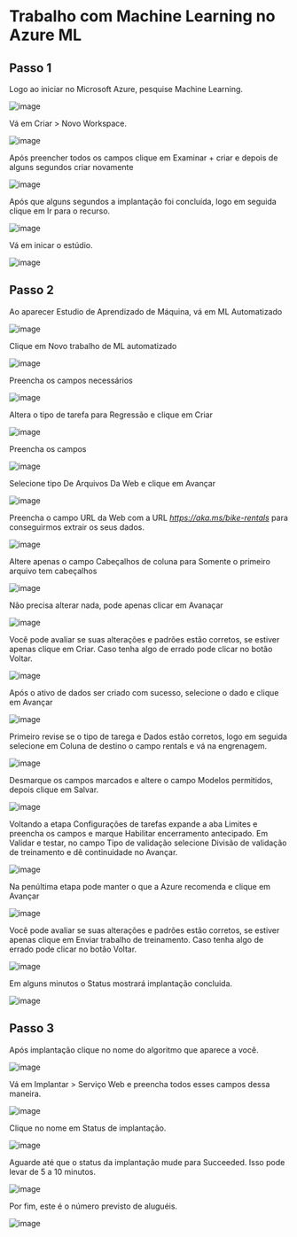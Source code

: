 # Trabalho com Machine Learning no Azure ML

## Passo 1

Logo ao iniciar no Microsoft Azure, pesquise Machine Learning.

![image](https://github.com/jotapesb/ml-Azure/assets/147784947/dacd5074-4766-4ffc-92ec-a049121579b0)

Vá em Criar > Novo Workspace.

![image](https://github.com/jotapesb/ml-Azure/assets/147784947/84d0c6c8-10fe-4134-b2a1-ca15a0bcdaa1)

Após preencher todos os campos clique em Examinar + criar e depois de alguns segundos criar novamente

![image](https://github.com/jotapesb/ml-Azure/assets/147784947/b7778c78-fad0-4db4-8284-c1c120c4f89b)

Após que alguns segundos a implantação foi concluída, logo em seguida clique em Ir para o recurso.

![image](https://github.com/jotapesb/ml-Azure/assets/147784947/a37c311e-27b8-440f-87da-5a0407240a5d)

Vá em inicar o estúdio.

![image](https://github.com/jotapesb/ml-Azure/assets/147784947/7e98ab10-72a1-416e-880a-724f1b0774d1)

## Passo 2 

Ao aparecer Estudio de Aprendizado de Máquina, vá em ML Automatizado

![image](https://github.com/jotapesb/ml-Azure/assets/147784947/8f1c24f0-dd99-4cfe-9e83-022da36ef639)

Clique em Novo trabalho de ML automatizado

![image](https://github.com/jotapesb/ml-Azure/assets/147784947/b4bdba04-ed92-4383-9194-b68db6322cd2)

Preencha os campos necessários

![image](https://github.com/jotapesb/ml-Azure/assets/147784947/462bcc25-fd88-4690-87a5-bbd5e7bcf093)

Altera o tipo de tarefa para Regressão e clique em Criar

![image](https://github.com/jotapesb/ml-Azure/assets/147784947/72342d8e-eb07-46f7-8fe8-55c66abbd09f)

Preencha os campos

![image](https://github.com/jotapesb/ml-Azure/assets/147784947/699bc958-8abb-43ca-aaa4-1726b3e474b4)

Selecione tipo De Arquivos Da Web e clique em Avançar

![image](https://github.com/jotapesb/ml-Azure/assets/147784947/81919b8c-7d16-4798-a1b2-2d7a8c8a1865)

Preencha o campo URL da Web com a URL *https://aka.ms/bike-rentals* para conseguirmos extrair os seus dados.

![image](https://github.com/jotapesb/ml-Azure/assets/147784947/586edbe1-5297-4f06-af3a-d4fe46ea8906)

Altere apenas o campo Cabeçalhos de coluna para Somente o primeiro arquivo tem cabeçalhos

![image](https://github.com/jotapesb/ml-Azure/assets/147784947/230c8223-1d31-4483-a3dc-7c2f0b5cd8e0)

Não precisa alterar nada, pode apenas clicar em Avanaçar

![image](https://github.com/jotapesb/ml-Azure/assets/147784947/e61f04d2-40d1-43e4-bcbd-4f24a5069f92)

Você pode avaliar se suas alterações e padrões estão corretos, se estiver apenas clique em Criar. Caso tenha algo de errado pode clicar no botão Voltar.

![image](https://github.com/jotapesb/ml-Azure/assets/147784947/a0a15739-127b-4827-8f3f-beface16f437)

Após o ativo de dados ser criado com sucesso, selecione o dado e clique em Avançar

![image](https://github.com/jotapesb/ml-Azure/assets/147784947/bf83db38-99bf-47a5-b175-b89ba95ee35b)

Primeiro revise se o tipo de tarega e Dados estão corretos, logo em seguida selecione em Coluna de destino o campo rentals e vá na engrenagem.

![image](https://github.com/jotapesb/ml-Azure/assets/147784947/5b7a257f-c1b0-482e-b4b7-a1fd622cc716)

Desmarque os campos marcados e altere o campo Modelos permitidos, depois clique em Salvar.

![image](https://github.com/jotapesb/ml-Azure/assets/147784947/9c99a7ec-2b5c-4540-a82b-e89ab98f28a1)

Voltando a etapa Configurações de tarefas expande a aba Limites e preencha os campos e marque Habilitar encerramento antecipado. Em Validar e testar, no campo Tipo de validação selecione Divisão de validação de treinamento e dê continuidade no Avançar.

![image](https://github.com/jotapesb/ml-Azure/assets/147784947/d1d323f9-52af-4aa5-8f0b-447771153b90)

Na penúltima etapa pode manter o que a Azure recomenda e clique em Avançar

![image](https://github.com/jotapesb/ml-Azure/assets/147784947/9f05f551-a7f3-42bc-aa4e-3017a97b07c9)

Você pode avaliar se suas alterações e padrões estão corretos, se estiver apenas clique em Enviar trabalho de treinamento. Caso tenha algo de errado pode clicar no botão Voltar.

![image](https://github.com/jotapesb/ml-Azure/assets/147784947/2e7cd3ac-2912-45de-a85a-a3b1e87185c6)

Em alguns minutos o Status mostrará implantação concluida.

![image](https://github.com/jotapesb/ml-Azure/assets/147784947/9a50f834-4ff0-49d1-bf2b-4fdc42bbc850)

## Passo 3

Após implantação clique no nome do algoritmo que aparece a você.

![image](https://github.com/jotapesb/ml-Azure/assets/147784947/7228376a-3811-4fbe-ada2-759ecb7a6756)

Vá em Implantar > Serviço Web e preencha todos esses campos dessa maneira.

![image](https://github.com/jotapesb/ml-Azure/assets/147784947/dc834791-b618-48aa-b2b5-72e9eeb9f47f)

Clique no nome em Status de implantação.

![image](https://github.com/jotapesb/ml-Azure/assets/147784947/c1129e6b-9d0f-44a2-a012-24aa8bf13308)

Aguarde até que o status da implantação mude para Succeeded. Isso pode levar de 5 a 10 minutos.

![image](https://github.com/jotapesb/ml-Azure/assets/147784947/7063454d-01a9-43bb-8236-580efe979036)

Por fim, este é o número previsto de aluguéis.

![image](https://github.com/jotapesb/ml-Azure/assets/147784947/b526d4f9-5658-4ec8-9d56-2370de74a90c)

